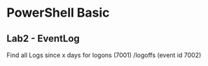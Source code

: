 # PowerShell Basic
## Lab2 - EventLog
Find all Logs since x days for logons (7001) /logoffs (event id 7002)
